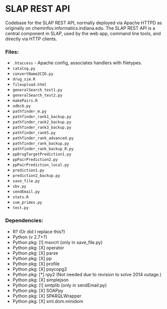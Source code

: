 # SLAP REST API

Codebase for the SLAP REST API, normally deployed
via Apache HTTPD as originally on cheminfov.informatics.indiana.edu.  The SLAP REST API
is a central component in SLAP, used by the web app, command line tools, and directly
via HTTP clients.

### Files:

 *	`.htaccess` - Apache config, associates handlers with filetypes.
 *	`catalog.py`
 *	`convertName2CID.py`
 *	`drug_sim.R`
 *	`fileupload.html`
 *	`generalSearch_test1.py`
 *	`generalSearch_test2.py`
 *	`makePairs.R`
 *	`odbc6.py`
 *	`pathfinder_m.py`
 *	`pathfinder_rank1_backup.py`
 *	`pathfinder_rank2_backup.py`
 *	`pathfinder_rank3_backup.py`
 *	`pathfinder_rank5.py`
 *	`pathfinder_rank_advanced.py`
 *	`pathfinder_rank_backup.py`
 *	`pathfinder_rank_backup_R.py`
 *	`ppDrugTargetPrediction1.py`
 *	`ppPairPrediction2.py`
 *	`ppPairPrediction_local.py`
 *	`prediction1.py`
 *	`prediction2_backup.py`
 *	`save_file.py`
 *	`sbv.py`
 *	`sendEmail.py`
 *	`stats.R`
 *	`sum_primes.py`
 *	`test.py`


### Dependencies:

 *	R? (Or did I replace this?)
 *	Python (v 2.7+?)
 *	Python pkg: [!] msvcrt		(only in save_file.py)
 *	Python pkg: [X] operator
 *	Python pkg: [X] parse 
 *	Python pkg: [X] pp
 *	Python pkg: [X] profile
 *	Python pkg: [X] psycopg2
 *	Python pkg: [*] rpy2		(Not needed due to revision to solve 2014 outage.)
 *	Python pkg: [X] simplejson
 *	Python pkg: [!] smtplib		(only in sendEmail.py)
 *	Python pkg: [X] SOAPpy
 *	Python pkg: [X] SPARQLWrapper
 *	Python pkg: [X] xml.dom.minidom

